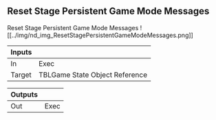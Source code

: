 ## Reset Stage Persistent Game Mode Messages
Reset Stage Persistent Game Mode Messages
![[../img/nd_img_ResetStagePersistentGameModeMessages.png]]

|Inputs||
|--|--|
| In | Exec |
| Target | TBLGame State Object Reference |

|Outputs||
|--|--|
| Out | Exec |
